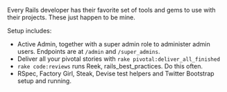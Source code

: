 Every Rails developer has their favorite set of tools and gems to use with their projects. These just happen to be mine.

Setup includes:

- Active Admin, together with a super admin role to administer admin users. Endpoints are at  `/admin` and `/super_admins`.
- Deliver all your pivotal stories with `rake pivotal:deliver_all_finished`
- `rake code:reviews` runs Reek, rails_best_practices. Do this often.
- RSpec, Factory Girl, Steak, Devise test helpers and Twitter Bootstrap setup and running.